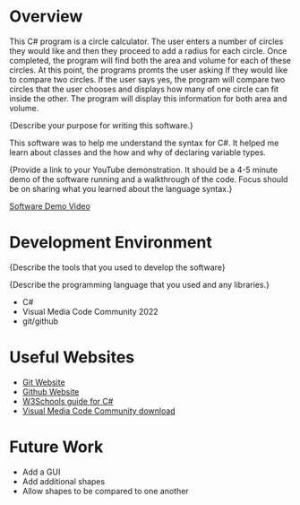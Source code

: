 # Overview

This C# program is a circle calculator. The user enters a number of circles they would like and then they proceed to add a radius for each circle. Once completed, the program will find both the area and volume for each of these circles. At this point, the programs promts the user asking If they would like to compare two circles. If the user says yes, the program will compare two circles that the user chooses and displays how many of one circle can fit inside the other. The program will display this information for both area and volume.

{Describe your purpose for writing this software.}

This software was to help me understand the syntax for C#. It helped me learn about classes and the how and why of declaring variable types.

{Provide a link to your YouTube demonstration.  It should be a 4-5 minute demo of the software running and a walkthrough of the code.  Focus should be on sharing what you learned about the language syntax.}

[Software Demo Video](https://youtu.be/9la7NyGMFDI)

# Development Environment

{Describe the tools that you used to develop the software}

{Describe the programming language that you used and any libraries.}
* C#
* Visual Media Code Community 2022
* git/github

# Useful Websites

* [Git Website](https://git-scm.com/download)
* [Github Website](https://github.com/)
* [W3Schools guide for C#](https://www.w3schools.com/cs/index.php)
* [Visual Media Code Community download](https://visualstudio.microsoft.com/vs/community/)

# Future Work

* Add a GUI
* Add additional shapes
* Allow shapes to be compared to one another
